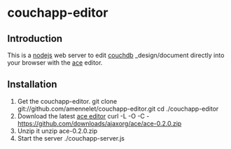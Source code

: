# couchapp-editor

## Introduction
This is a [nodejs](http://nodejs.org) web server to edit [couchdb](http://couchdb.apache.org/) _design/document directly into your browser with the [ace](https://github.com/ajaxorg/ace) editor.

## Installation
1. Get the couchapp-editor.
   git clone git://github.com/amennelet/couchapp-editor.git
   cd ./couchapp-editor
2. Download the latest [ace editor](https://github.com/ajaxorg/ace)
   curl -L -O -C - https://github.com/downloads/ajaxorg/ace/ace-0.2.0.zip
3. Unzip it
   unzip ace-0.2.0.zip
4. Start the server
   ./couchapp-server.js
